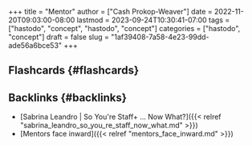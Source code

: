 +++
title = "Mentor"
author = ["Cash Prokop-Weaver"]
date = 2022-11-20T09:03:00-08:00
lastmod = 2023-09-24T10:30:41-07:00
tags = ["hastodo", "concept", "hastodo", "concept"]
categories = ["hastodo", "concept"]
draft = false
slug = "1af39408-7a58-4e23-99dd-ade56a6bce53"
+++

## Flashcards {#flashcards}


## Backlinks {#backlinks}

-   [Sabrina Leandro | So You're Staff+ ... Now What?]({{< relref "sabrina_leandro_so_you_re_staff_now_what.md" >}})
-   [Mentors face inward]({{< relref "mentors_face_inward.md" >}})
